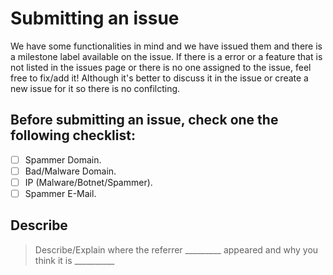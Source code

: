 # Submitting an issue

We have some functionalities in mind and we have issued them and there is a milestone label available on the issue. If there is a error or a feature that is not listed in the issues page or there is no one assigned to the issue, feel free to fix/add it! Although it's better to discuss it in the issue or create a new issue for it so there is no confilcting.

## Before submitting an issue, check one the following checklist:

- [ ] Spammer Domain.
- [ ] Bad/Malware Domain.
- [ ] IP (Malware/Botnet/Spammer).
- [ ] Spammer E-Mail.

## Describe

> Describe/Explain where the referrer _________ appeared and why you think it is __________

